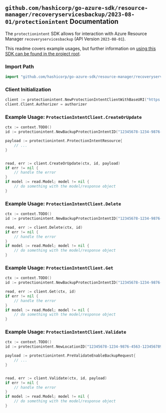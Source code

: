
## `github.com/hashicorp/go-azure-sdk/resource-manager/recoveryservicesbackup/2023-08-01/protectionintent` Documentation

The `protectionintent` SDK allows for interaction with Azure Resource Manager `recoveryservicesbackup` (API Version `2023-08-01`).

This readme covers example usages, but further information on [using this SDK can be found in the project root](https://github.com/hashicorp/go-azure-sdk/tree/main/docs).

### Import Path

```go
import "github.com/hashicorp/go-azure-sdk/resource-manager/recoveryservicesbackup/2023-08-01/protectionintent"
```


### Client Initialization

```go
client := protectionintent.NewProtectionIntentClientWithBaseURI("https://management.azure.com")
client.Client.Authorizer = authorizer
```


### Example Usage: `ProtectionIntentClient.CreateOrUpdate`

```go
ctx := context.TODO()
id := protectionintent.NewBackupProtectionIntentID("12345678-1234-9876-4563-123456789012", "example-resource-group", "vaultName", "fabricName", "intentObjectName")

payload := protectionintent.ProtectionIntentResource{
	// ...
}


read, err := client.CreateOrUpdate(ctx, id, payload)
if err != nil {
	// handle the error
}
if model := read.Model; model != nil {
	// do something with the model/response object
}
```


### Example Usage: `ProtectionIntentClient.Delete`

```go
ctx := context.TODO()
id := protectionintent.NewBackupProtectionIntentID("12345678-1234-9876-4563-123456789012", "example-resource-group", "vaultName", "fabricName", "intentObjectName")

read, err := client.Delete(ctx, id)
if err != nil {
	// handle the error
}
if model := read.Model; model != nil {
	// do something with the model/response object
}
```


### Example Usage: `ProtectionIntentClient.Get`

```go
ctx := context.TODO()
id := protectionintent.NewBackupProtectionIntentID("12345678-1234-9876-4563-123456789012", "example-resource-group", "vaultName", "fabricName", "intentObjectName")

read, err := client.Get(ctx, id)
if err != nil {
	// handle the error
}
if model := read.Model; model != nil {
	// do something with the model/response object
}
```


### Example Usage: `ProtectionIntentClient.Validate`

```go
ctx := context.TODO()
id := protectionintent.NewLocationID("12345678-1234-9876-4563-123456789012", "azureRegion")

payload := protectionintent.PreValidateEnableBackupRequest{
	// ...
}


read, err := client.Validate(ctx, id, payload)
if err != nil {
	// handle the error
}
if model := read.Model; model != nil {
	// do something with the model/response object
}
```

